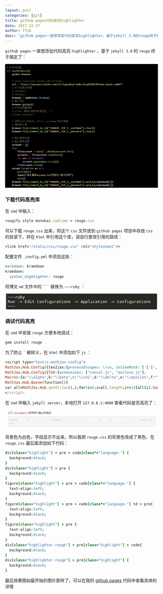 ```yaml
---
layout: post
categories: [git]
title: github pages代码高亮highlighter
date: 2017-12-27
author: TTyb
desc: "github pages一直想添加代码高亮highlighter，基于jekyll 3.0的rouge终于搞定了"
---
```


`github pages` 一直想添加代码高亮 `highlighter` ，基于 `jekyll 3.0` 的 `rouge` 终于搞定了：

<p style="text-align:center"><img src="/static/postimage/git/highlighter/20171227091833.jpg" class="img-responsive"/></p>

### 下载代码高亮库

在 `cmd` 中输入：

~~~ruby
rougify style monokai.sublime > rouge.css
~~~

可以下载 `rouge.css` 出来，将这个 `css` 文件放到 `github pages` 项目中存放 `css` 的目录下，并在 `html` 中引用这个库，请自行更改引用的路径：

~~~ruby
<link href="/static/css/rouge.css" rel="stylesheet"/>
~~~

配置文件 `_config.yml` 中添加这些：

~~~ruby
markdown: kramdown
kramdown:
  syntax_highlighter: rouge
~~~

将博文 `md` 文件中的 ```` ``` ```` 替换为 `~~~ruby` ：

<p style="text-align:center"><img src="/static/postimage/git/highlighter/20171227093944.jpg" class="img-responsive"/></p>

### 调试代码高亮

在 `cmd` 中安装 `rouge` 方便本地调试：

~~~ruby
gem install rouge
~~~

为了防止 ```` ` ```` 被转义，在 `html` 中添加如下 `js` ：

~~~ruby
<script type="text/x-mathjax-config">
MathJax.Hub.Config({tex2jax:{processEscapes: true, inlineMath: [ ['$','$'], ["\\(","\\)"] ], skipTags: ['script', 'noscript', 'style', 'textarea', 'pre', 'code']}});
MathJax.Hub.Config({TeX:{extensions: ["cancel.js", "enclose.js"],
Macros:{a:"\\alpha",b:"\\beta",c:"\\chi",d:"\\delta",e:"\\epsilon",f:"\\phi",g:"\\gamma",h:"\\eta",i:"\\iota",j:"\\varphi",k:"\\kappa",l:"\\lambda",m:"\\mu",n:"\\nu",o:"\\omicron",p:"\\pi",q:"\\theta",r:"\\rho",s:"\\sigma",t:"\\tau",u:"\\upsilon",v:"\\varpi",w:"\\omega",x:"\\xi",y:"\\psi",z:"\\zeta",D:"\\Delta",F:"\\Phi",G:"\\Gamma",J:"\\vartheta",L:"\\Lambda",P:"\\Pi",Q:"\\Theta",S:"\\Sigma",U:"\\Upsilon",V:"\\varsigma",W:"\\Omega",X:"\\Xi",Y:"\\Psi",ve:"\\varepsilon",vk:"\\varkappa",vq:"\\vartheta",vp:"\\varpi",vr:"\\varrho",vs:"\\varsigma",vf:"\\varphi",alg:"\\begin{align}", ealg:"\\end{align}",bmat:"\\begin{bmatrix}", Bmat:"\\begin{Bmatrix}", pmat:"\\begin{pmatrix}", Pmat:"\\begin{Pmatrix}", vmat:"\\begin{vmatrix}", Vmat:"\\begin{Vmatrix}",ebmat:"\\end{bmatrix}", eBmat:"\\end{Bmatrix}",  epmat:"\\end{pmatrix}",  ePmat:"\\end{Pmatrix}",  evmat:"\\end{vmatrix}",  eVmat:"\\end{Vmatrix}",AA:"\\unicode{x212B}", Sum:"\\sum\\limits", abs:['\\lvert #1\\rvert',1], rmd:['\\mathop{\\mathrm{d}#1}',1],bi:['\\boldsymbol{#1}', 1], obar:['0\\!\\!\\!\\raise{.05em}{-}'],opar:['\\frac{\\partial #1}{\\partial #2}', 2], oppar:['\\frac{\\partial^2 #1}{\\partial #2^2}', 2]}}});
MathJax.Hub.Queue(function(){
var all=MathJax.Hub.getAllJax(),i;for(i=0;i<all.length;i+=1){all[i].SourceElement().parentNode.className+=' has-jax';}});
</script>
~~~

在 `cmd` 中输入 `jekyll server`，本地打开 `127.0.0.1:4000` 查看代码是否高亮了：

<p style="text-align:center"><img src="/static/postimage/git/highlighter/20171227094219.jpg" class="img-responsive"/></p>

背景色为白色，字段显示不出来，所以我把 `rouge.css` 的背景色改成了黑色，在 `rouge.css` 最后面添加如下代码：

~~~ruby
div[class="highlight"] > pre > code[class*="language-"] {
  background:black;
}
div[class="highlight"] > pre {
  background:black;
}
figure[class="highlight"] > pre > code[class*="language-"] {
  text-align:left;
  background:black;
}
figure[class="highlight"] > pre > code[class*="language-"] td > pre{
  text-align:left;
  background:black;
}
figure[class="highlight"] > pre {
  text-align:left;
  background:black;
}
div[class="highlighter-rouge"] > pre[class="highlight"] > code{
  background:black;
}
div[class="highlighter-rouge"] > pre[class="highlight"] {
  background:black;
}
~~~

最后效果图如最开始的图片那样了，可以在我的 [github pages](https://github.com/TTyb/TTyb.github.io) 代码中查看具体的详情